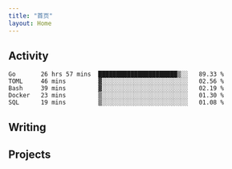 ```yaml
---
title: "首页"
layout: Home
---
```


## Activity
<!--START_SECTION:waka-->
```text
Go       26 hrs 57 mins  ██████████████████████▒░░   89.33 % 
TOML     46 mins         ▓░░░░░░░░░░░░░░░░░░░░░░░░   02.56 % 
Bash     39 mins         ▓░░░░░░░░░░░░░░░░░░░░░░░░   02.19 % 
Docker   23 mins         ▒░░░░░░░░░░░░░░░░░░░░░░░░   01.30 % 
SQL      19 mins         ▒░░░░░░░░░░░░░░░░░░░░░░░░   01.08 % 
```
<!--END_SECTION:waka-->

## Writing
<PindedPosts />

## Projects
<Projects />
